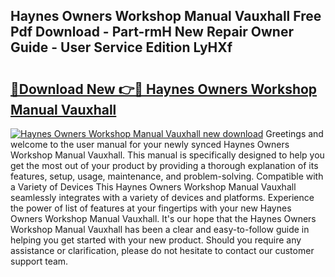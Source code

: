 ## Haynes Owners Workshop Manual Vauxhall Free Pdf Download - Part-rmH New Repair Owner Guide - User Service Edition LyHXf

# <h2><a href="http://bc64888.oget.top/?id=Haynes+Owners+Workshop+Manual+Vauxhall">🔗Download New 👉🔴 Haynes Owners Workshop Manual Vauxhall</a></h2>

[![Haynes Owners Workshop Manual Vauxhall new download](https://i.imgur.com/5g1atiW.png)](http://bc64888.oget.top/?id=Haynes+Owners+Workshop+Manual+Vauxhall)
Greetings and welcome to the user manual for your newly synced Haynes Owners Workshop Manual Vauxhall. This manual is specifically designed to help you get the most out of your product by providing a thorough explanation of its features, setup, usage, maintenance, and problem-solving. Compatible with a Variety of Devices This Haynes Owners Workshop Manual Vauxhall seamlessly integrates with a variety of devices and platforms. Experience the power of list of features at your fingertips with your new Haynes Owners Workshop Manual Vauxhall. It's our hope that the Haynes Owners Workshop Manual Vauxhall has been a clear and easy-to-follow guide in helping you get started with your new product. Should you require any assistance or clarification, please do not hesitate to contact our customer support team.
